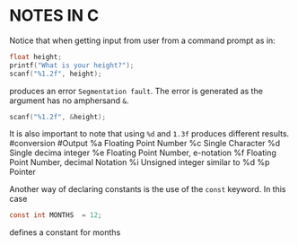 # NOTES IN C
Notice that when getting input from user from a command prompt as in:
```c
float height;
printf("What is your height?");
scanf("%1.2f", height);
```
produces an error `Segmentation fault`. The error is generated as the argument has no amphersand `&`.
```c
scanf("%1.2f", &height);
```

It is also important to note that using `%d` and `1.3f` produces different results.
 #conversion 	#Output
 %a		Floating Point Number
 %c		Single Character
 %d		Single decima integer
 %e		Floating Point Number, e-notation
 %f		Floating Point Number, decimal Notation
 %i		Unsigned integer similar to %d
 %p 		Pointer



Another way of declaring constants is the use of the `const` keyword. In this case
```c
const int MONTHS  = 12;
```
defines a constant for months










